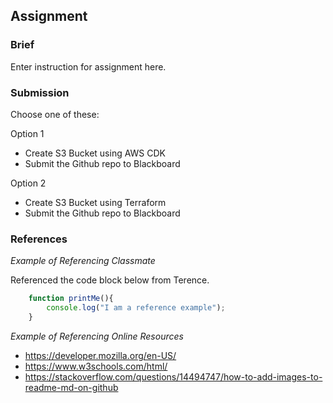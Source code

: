 ## Assignment

### Brief

Enter instruction for assignment here.

### Submission 

Choose one of these:

Option 1
- Create S3 Bucket using AWS CDK
- Submit the Github repo to Blackboard

Option 2
- Create S3 Bucket using Terraform
- Submit the Github repo to Blackboard

### References

_Example of Referencing Classmate_

Referenced the code block below from Terence.
```js
    function printMe(){
        console.log("I am a reference example");
    }
```

_Example of Referencing Online Resources_

- https://developer.mozilla.org/en-US/
- https://www.w3schools.com/html/
- https://stackoverflow.com/questions/14494747/how-to-add-images-to-readme-md-on-github
